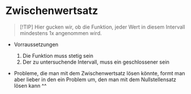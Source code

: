 # Zwischenwertsatz
    
>[!TIP] Hier gucken wir, ob die Funktion, jeder Wert in diesem Intervall mindestens 1x angenommen wird.
    
- Vorraussetzungen
	1. Die Funktion muss stetig sein 
	2. Der zu untersuchende Intervall, muss ein geschlossener sein

- Probleme, die man mit dem Zwischenwertsatz lösen könnte, formt man aber lieber in den ein Problem um, den man mit dem Nullstellensatz lösen kann ^^
    